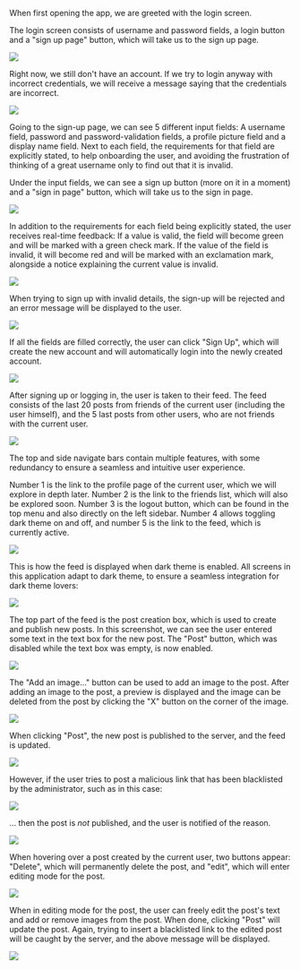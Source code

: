 When first opening the app, we are greeted with the login screen.

The login screen consists of username and password fields, a login button and a "sign up page" button, which will take us to the sign up page.

![](./images/web/1signin.png)

Right now, we still don't have an account. If we try to login anyway with incorrect credentials, we will receive a message saying that the credentials are incorrect.

![](./images/web/2signinInvalidMsg.png)

Going to the sign-up page, we can see 5 different input fields: A username field, password and password-validation fields, a profile picture field and a display name field. Next to each field, the requirements for that field are explicitly stated, to help onboarding the user, and avoiding the frustration of thinking of a great username only to find out that it is invalid.

Under the input fields, we can see a sign up button (more on it in a moment) and a "sign in page" button, which will take us to the sign in page.

![](./images/web/3signup.png)

In addition to the requirements for each field being explicitly stated, the user receives real-time feedback: If a value is valid, the field will become green and will be marked with a green check mark. If the value of the field is invalid, it will become red and will be marked with an exclamation mark, alongside a notice explaining the current value is invalid.

![](./images/web/4signupFilledInvalid.png)

When trying to sign up with invalid details, the sign-up will be rejected and an error message will be displayed to the user.

![](./images/web/5signupFilledInvalidMsg.png)

If all the fields are filled correctly, the user can click "Sign Up", which will create the new account and will automatically login into the newly created account.

![](./images/web/6signupFilledValid.png)

After signing up or logging in, the user is taken to their feed. The feed consists of the last 20 posts from friends of the current user (including the user himself), and the 5 last posts from other users, who are not friends with the current user.

![](./images/web/7homescreen.png)

The top and side navigate bars contain multiple features, with some redundancy to ensure a seamless and intuitive user experience.

Number 1 is the link to the profile page of the current user, which we will explore in depth later. Number 2 is the link to the friends list, which will also be explored soon. Number 3 is the logout button, which can be found in the top menu and also directly on the left sidebar. Number 4 allows toggling dark theme on and off, and number 5 is the link to the feed, which is currently active.

![](./images/web/7homescreenExplained.png)

This is how the feed is displayed when dark theme is enabled. All screens in this application adapt to dark theme, to ensure a seamless integration for dark theme lovers:

![](./images/web/7homescreenDark.png)

The top part of the feed is the post creation box, which is used to create and publish new posts. In this screenshot, we can see the user entered some text in the text box for the new post. The "Post" button, which was disabled while the text box was empty, is now enabled.

![](./images/web/8homescreenNewPostText.png)

The "Add an image..." button can be used to add an image to the post. After adding an image to the post, a preview is displayed and the image can be deleted from the post by clicking the "X" button on the corner of the image.

![](./images/web/9newPostTextPicture.png)

When clicking "Post", the new post is published to the server, and the feed is updated.

![](./images/web/10newPostPosted.png)

However, if the user tries to post a malicious link that has been blacklisted by the administrator, such as in this case:

![](./images/web/11badLink.png)

... then the post is *not* published, and the user is notified of the reason.

![](./images/web/12badLinkMsg.png)

When hovering over a post created by the current user, two buttons appear: "Delete", which will permanently delete the post, and "edit", which will enter editing mode for the post.

![](./images/web/13editingButtons.png)

When in editing mode for the post, the user can freely edit the post's text and add or remove images from the post. When done, clicking "Post" will update the post. Again, trying to insert a blacklisted link to the edited post will be caught by the server, and the above message will be displayed.

![](./images/web/13editingPost.png)


